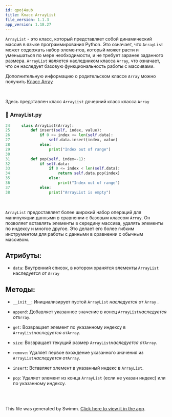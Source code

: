 ```yaml
---
id: qpoj4aub
title: Класс ArrayList
file_version: 1.1.3
app_version: 1.18.27
---
```


`ArrayList`<swm-token data-swm-token=":ArrayList.py:24:2:2:`class ArrayList(Array):`"/> - это класс, который представляет собой динамический массив в языке программирования Python. Это означает, что `ArrayList`<swm-token data-swm-token=":ArrayList.py:24:2:2:`class ArrayList(Array):`"/> может содержать набор элементов, который может расти и уменьшаться по мере необходимости, и не требует заранее заданного размера. `ArrayList`<swm-token data-swm-token=":ArrayList.py:24:2:2:`class ArrayList(Array):`"/> является наследником класса `Array`<swm-token data-swm-token=":ArrayList.py:1:2:2:`class Array:`"/>, что означает, что он наследует базовую функциональность работы с массивами.

Дополнительную информацию о родительском классе `Array`<swm-token data-swm-token=":ArrayList.py:1:2:2:`class Array:`"/> можно получить [Класс Array](array.72m984h2.sw.md)

<br/>

Здесь представлен класс `ArrayList`<swm-token data-swm-token=":ArrayList.py:24:2:2:`class ArrayList(Array):`"/> дочерний класс класса `Array`<swm-token data-swm-token=":ArrayList.py:1:2:2:`class Array:`"/>
<!-- NOTE-swimm-snippet: the lines below link your snippet to Swimm -->
### 📄 ArrayList.py
```python
24     class ArrayList(Array):
25         def insert(self, index, value):
26             if 0 <= index <= len(self.data):
27                 self.data.insert(index, value)
28             else:
29                 print("Index out of range")
30     
31         def pop(self, index=-1):
32             if self.data:
33                 if 0 <= index < len(self.data):
34                     return self.data.pop(index)
35                 else:
36                     print("Index out of range")
37             else:
38                 print("ArrayList is empty")
```

<br/>

`ArrayList`<swm-token data-swm-token=":ArrayList.py:24:2:2:`class ArrayList(Array):`"/> предоставляет более широкий набор операций для манипуляции данными в сравнении с базовым классом `Array`<swm-token data-swm-token=":ArrayList.py:1:2:2:`class Array:`"/>. Он позволяет вставлять элементы в середину массива, удалять элементы по индексу и многое другое. Это делает его более гибким инструментом для работы с данными в сравнении с обычным массивом.

## Атрибуты:

*   `data`<swm-token data-swm-token=":ArrayList.py:3:3:3:`        self.data = []`"/>: Внутренний список, в котором хранятся элементы `ArrayList`<swm-token data-swm-token=":ArrayList.py:24:2:2:`class ArrayList(Array):`"/> наследуется от `Array`<swm-token data-swm-token=":ArrayList.py:1:2:2:`class Array:`"/>

## Методы:

*   `__init__`<swm-token data-swm-token=":ArrayList.py:2:3:3:`    def __init__(self):`"/>: Инициализирует пустой `ArrayList`<swm-token data-swm-token=":ArrayList.py:24:2:2:`class ArrayList(Array):`"/> _наследуется от_ `Array`<swm-token data-swm-token=":ArrayList.py:1:2:2:`class Array:`"/> .

*   `append`<swm-token data-swm-token=":ArrayList.py:5:3:3:`    def append(self, value):`"/>: Добавляет указанное значение в конец `ArrayList`<swm-token data-swm-token=":ArrayList.py:24:2:2:`class ArrayList(Array):`"/>_наследуется от_`Array`<swm-token data-swm-token=":ArrayList.py:1:2:2:`class Array:`"/>.

*   `get`<swm-token data-swm-token=":ArrayList.py:8:3:3:`    def get(self, index):`"/>: Возвращает элемент по указанному индексу в `ArrayList`<swm-token data-swm-token=":ArrayList.py:24:2:2:`class ArrayList(Array):`"/>_наследуется от_`Array`<swm-token data-swm-token=":ArrayList.py:1:2:2:`class Array:`"/>.

*   `size`<swm-token data-swm-token=":ArrayList.py:14:3:3:`    def size(self):`"/>: Возвращает текущий размер `ArrayList`<swm-token data-swm-token=":ArrayList.py:24:2:2:`class ArrayList(Array):`"/>_наследуется от_`Array`<swm-token data-swm-token=":ArrayList.py:1:2:2:`class Array:`"/>.

*   `remove`<swm-token data-swm-token=":ArrayList.py:17:3:3:`    def remove(self, value):`"/>: Удаляет первое вхождение указанного значения из `ArrayList`<swm-token data-swm-token=":ArrayList.py:24:2:2:`class ArrayList(Array):`"/>_наследуется от_`Array`<swm-token data-swm-token=":ArrayList.py:1:2:2:`class Array:`"/>.

*   `insert`<swm-token data-swm-token=":ArrayList.py:25:3:3:`    def insert(self, index, value):`"/>: Вставляет элемент в указанный индекс в `ArrayList`<swm-token data-swm-token=":ArrayList.py:24:2:2:`class ArrayList(Array):`"/>.

*   `pop`<swm-token data-swm-token=":ArrayList.py:31:3:3:`    def pop(self, index=-1):`"/>: Удаляет элемент из конца `ArrayList`<swm-token data-swm-token=":ArrayList.py:24:2:2:`class ArrayList(Array):`"/> (если не указан индекс) или по указанному индексу.
<br/>

<br/>

This file was generated by Swimm. [Click here to view it in the app](https://app.swimm.io/repos/Z2l0aHViJTNBJTNBQXJyYXlMaXN0JTNBJTNBSXZhbmdvMTI4/docs/qpoj4aub).
